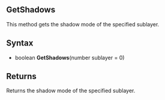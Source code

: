 ## GetShadows

This method gets the shadow mode of the specified sublayer.

## Syntax

- boolean **GetShadows**(number sublayer = 0)

## Returns

Returns the shadow mode of the specified sublayer.
